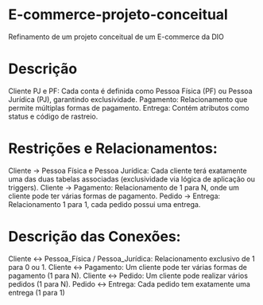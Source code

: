 # E-commerce-projeto-conceitual
Refinamento de um projeto conceitual de um E-commerce da DIO
# Descrição
Cliente PJ e PF: Cada conta é definida como Pessoa Física (PF) ou Pessoa Jurídica (PJ), garantindo exclusividade.
Pagamento: Relacionamento que permite múltiplas formas de pagamento.
Entrega: Contém atributos como status e código de rastreio.
# Restrições e Relacionamentos:
Cliente → Pessoa Física e Pessoa Jurídica: Cada cliente terá exatamente uma das duas tabelas associadas (exclusividade via lógica de aplicação ou triggers).
Cliente → Pagamento: Relacionamento de 1 para N, onde um cliente pode ter várias formas de pagamento.
Pedido → Entrega: Relacionamento 1 para 1, cada pedido possui uma entrega.
# Descrição das Conexões:
Cliente ↔ Pessoa_Física / Pessoa_Jurídica: Relacionamento exclusivo de 1 para 0 ou 1.
Cliente ↔ Pagamento: Um cliente pode ter várias formas de pagamento (1 para N).
Cliente ↔ Pedido: Um cliente pode realizar vários pedidos (1 para N).
Pedido ↔ Entrega: Cada pedido tem exatamente uma entrega (1 para 1)
